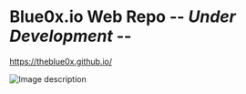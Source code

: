 # Blue0x.io Web Repo -- ***Under Development*** --

https://theblue0x.github.io/

![Image description](https://i.imgur.com/keWgppA.png)



